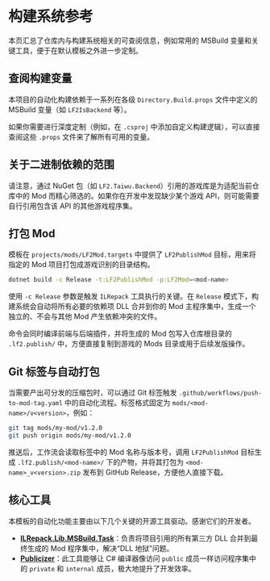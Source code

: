 # 构建系统参考

本页汇总了仓库内与构建系统相关的可查阅信息，例如常用的 MSBuild 变量和关键工具，便于在默认模板之外进一步定制。

## 查阅构建变量

本项目的自动化构建依赖于一系列在各级 `Directory.Build.props` 文件中定义的 MSBuild 变量（如 `LF2IsBackend` 等）。

如果你需要进行深度定制（例如，在 `.csproj` 中添加自定义构建逻辑），可以直接查阅这些 `.props` 文件来了解所有可用的变量。

## 关于二进制依赖的范围

请注意，通过 NuGet 包（如 `LF2.Taiwu.Backend`）引用的游戏库是为适配当前仓库中的 Mod 而精心筛选的。如果你在开发中发现缺少某个游戏 API，则可能需要自行引用包含该 API 的其他游戏程序集。

## 打包 Mod

模板在 `projects/mods/LF2Mod.targets` 中提供了 `LF2PublishMod` 目标，用来将指定的 Mod 项目打包成游戏识别的目录结构。

```bash
dotnet build -c Release -t:LF2PublishMod -p:LF2Mod=<mod-name>
```

使用 `-c Release` 参数是触发 `ILRepack` 工具执行的关键。在 `Release` 模式下，构建系统会自动将所有必要的依赖项 DLL 合并到你的 Mod 主程序集中，生成一个独立的、不会与其他 Mod 产生依赖冲突的文件。

命令会同时编译前端与后端插件，并将生成的 Mod 包写入仓库根目录的 `.lf2.publish/` 中，方便直接复制到游戏的 Mods 目录或用于后续发版操作。

## Git 标签与自动打包

当需要产出可分发的压缩包时，可以通过 Git 标签触发 `.github/workflows/push-to-mod-tag.yaml` 中的自动化流程。标签格式固定为 `mods/<mod-name>/v<version>`，例如：

```bash
git tag mods/my-mod/v1.2.0
git push origin mods/my-mod/v1.2.0
```

推送后，工作流会读取标签中的 Mod 名称与版本号，调用 `LF2PublishMod` 目标生成 `.lf2.publish/<mod-name>/` 下的产物，并将其打包为 `<mod-name>_v<version>.zip` 发布到 GitHub Release，方便他人直接下载。

## 核心工具

本模板的自动化功能主要由以下几个关键的开源工具驱动。感谢它们的开发者。

- **[ILRepack.Lib.MSBuild.Task](https://github.com/ravibpatel/ILRepack.Lib.MSBuild.Task)**：负责将项目引用的所有第三方 DLL 合并到最终生成的 Mod 程序集中，解决“DLL 地狱”问题。
- **[Publicizer](https://github.com/krafs/Publicizer)**：此工具能够让 C# 编译器像访问 `public` 成员一样访问程序集中的 `private` 和 `internal` 成员，极大地提升了开发效率。
